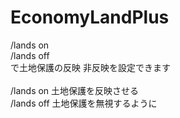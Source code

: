 # EconomyLandPlus

/lands on <br />
/lands off <br />
で土地保護の反映 非反映を設定できます<br />
<br />
/lands on 土地保護を反映させる <br />
/lands off 土地保護を無視するように <br />
